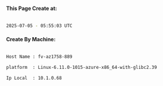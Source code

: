 
   
#### This Page Create at:

```bash

2025-07-05 - 05:55:03 UTC

```

#### Create By Machine:

```bash

Host Name : fv-az1758-889

platform  : Linux-6.11.0-1015-azure-x86_64-with-glibc2.39

Ip Local  : 10.1.0.68

```

